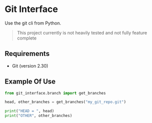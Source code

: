 # Git Interface
Use the git cli from Python.

> This project currently is not heavily tested and not fully feature complete

## Requirements
- Git (version 2.30)

## Example Of Use

```python
from git_interface.branch import get_branches

head, other_branches = get_branches("my_git_repo.git")

print("HEAD = ", head)
print("OTHER", other_branches)
```
